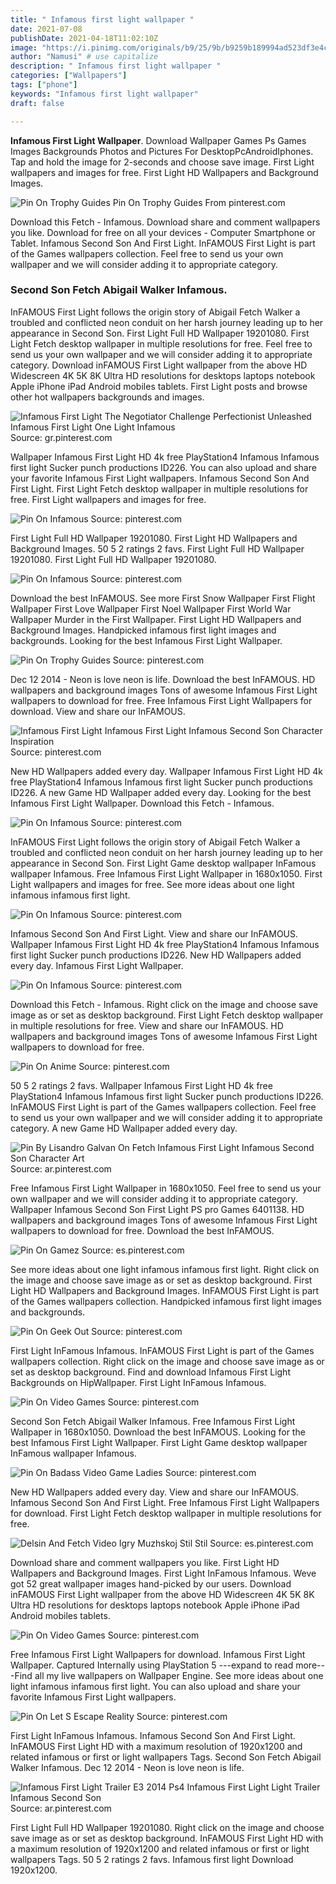 ```yaml
---
title: " Infamous first light wallpaper "
date: 2021-07-08
publishDate: 2021-04-18T11:02:10Z
image: "https://i.pinimg.com/originals/b9/25/9b/b9259b189994ad523df3e4c84a0ad79c.jpg"
author: "Namusi" # use capitalize
description: " Infamous first light wallpaper "
categories: ["Wallpapers"]
tags: ["phone"]
keywords: "Infamous first light wallpaper"
draft: false

---
```



**Infamous First Light Wallpaper**. Download Wallpaper Games Ps Games Images Backgrounds Photos and Pictures For DesktopPcAndroidIphones. Tap and hold the image for 2-seconds and choose save image. First Light wallpapers and images for free. First Light HD Wallpapers and Background Images.

![Pin On Trophy Guides](https://i.pinimg.com/originals/45/91/af/4591afcc3c9f8dfe4b13c59418db4b74.png "Pin On Trophy Guides")
Pin On Trophy Guides From pinterest.com


Download this Fetch - Infamous. Download share and comment wallpapers you like. Download for free on all your devices - Computer Smartphone or Tablet. Infamous Second Son And First Light. InFAMOUS First Light is part of the Games wallpapers collection. Feel free to send us your own wallpaper and we will consider adding it to appropriate category.

### Second Son Fetch Abigail Walker Infamous.

InFAMOUS First Light follows the origin story of Abigail Fetch Walker a troubled and conflicted neon conduit on her harsh journey leading up to her appearance in Second Son. First Light Full HD Wallpaper 19201080. First Light Fetch desktop wallpaper in multiple resolutions for free. Feel free to send us your own wallpaper and we will consider adding it to appropriate category. Download inFAMOUS First Light wallpaper from the above HD Widescreen 4K 5K 8K Ultra HD resolutions for desktops laptops notebook Apple iPhone iPad Android mobiles tablets. First Light posts and browse other hot wallpapers backgrounds and images.


![Infamous First Light The Negotiator Challenge Perfectionist Unleashed Infamous First Light One Light Infamous](https://i.pinimg.com/originals/42/8f/08/428f08816d4d8af170fbb103911c302a.jpg "Infamous First Light The Negotiator Challenge Perfectionist Unleashed Infamous First Light One Light Infamous")
Source: gr.pinterest.com

Wallpaper Infamous First Light HD 4k free PlayStation4 Infamous Infamous first light Sucker punch productions ID226. You can also upload and share your favorite Infamous First Light wallpapers. Infamous Second Son And First Light. First Light Fetch desktop wallpaper in multiple resolutions for free. First Light wallpapers and images for free.

![Pin On Infamous](https://i.pinimg.com/originals/50/64/82/506482e44942d84edbd66d22bf1bb70f.jpg "Pin On Infamous")
Source: pinterest.com

First Light Full HD Wallpaper 19201080. First Light HD Wallpapers and Background Images. 50 5 2 ratings 2 favs. First Light Full HD Wallpaper 19201080. First Light Full HD Wallpaper 19201080.

![Pin On Infamous](https://i.pinimg.com/originals/3f/c8/bb/3fc8bbdfa1f95df73c2e64063abc8353.jpg "Pin On Infamous")
Source: pinterest.com

Download the best InFAMOUS. See more First Snow Wallpaper First Flight Wallpaper First Love Wallpaper First Noel Wallpaper First World War Wallpaper Murder in the First Wallpaper. First Light HD Wallpapers and Background Images. Handpicked infamous first light images and backgrounds. Looking for the best Infamous First Light Wallpaper.

![Pin On Trophy Guides](https://i.pinimg.com/originals/45/91/af/4591afcc3c9f8dfe4b13c59418db4b74.png "Pin On Trophy Guides")
Source: pinterest.com

Dec 12 2014 - Neon is love neon is life. Download the best InFAMOUS. HD wallpapers and background images Tons of awesome Infamous First Light wallpapers to download for free. Free Infamous First Light Wallpapers for download. View and share our InFAMOUS.

![Infamous First Light Infamous First Light Infamous Second Son Character Inspiration](https://i.pinimg.com/originals/9c/51/b0/9c51b0deb248c825e76fc946c88c4086.jpg "Infamous First Light Infamous First Light Infamous Second Son Character Inspiration")
Source: pinterest.com

New HD Wallpapers added every day. Wallpaper Infamous First Light HD 4k free PlayStation4 Infamous Infamous first light Sucker punch productions ID226. A new Game HD Wallpaper added every day. Looking for the best Infamous First Light Wallpaper. Download this Fetch - Infamous.

![Pin On Infamous](https://i.pinimg.com/originals/21/74/8f/21748fece3e5271c01d535cabfc292d2.gif "Pin On Infamous")
Source: pinterest.com

InFAMOUS First Light follows the origin story of Abigail Fetch Walker a troubled and conflicted neon conduit on her harsh journey leading up to her appearance in Second Son. First Light Game desktop wallpaper InFamous wallpaper Infamous. Free Infamous First Light Wallpaper in 1680x1050. First Light wallpapers and images for free. See more ideas about one light infamous infamous first light.

![Pin On Infamous](https://i.pinimg.com/originals/19/4a/6c/194a6ccfe6bdf1862fd63d0afc234a6d.png "Pin On Infamous")
Source: pinterest.com

Infamous Second Son And First Light. View and share our InFAMOUS. Wallpaper Infamous First Light HD 4k free PlayStation4 Infamous Infamous first light Sucker punch productions ID226. New HD Wallpapers added every day. Infamous First Light Wallpaper.

![Pin On Infamous](https://i.pinimg.com/originals/b2/a5/25/b2a525b601fec99aa834dd1cefc62dce.jpg "Pin On Infamous")
Source: pinterest.com

Download this Fetch - Infamous. Right click on the image and choose save image as or set as desktop background. First Light Fetch desktop wallpaper in multiple resolutions for free. View and share our InFAMOUS. HD wallpapers and background images Tons of awesome Infamous First Light wallpapers to download for free.

![Pin On Anime](https://i.pinimg.com/236x/ff/f6/e3/fff6e3fc45eb121854516f27b6298602--infamous-first-light-infamous-second-son.jpg "Pin On Anime")
Source: pinterest.com

50 5 2 ratings 2 favs. Wallpaper Infamous First Light HD 4k free PlayStation4 Infamous Infamous first light Sucker punch productions ID226. InFAMOUS First Light is part of the Games wallpapers collection. Feel free to send us your own wallpaper and we will consider adding it to appropriate category. A new Game HD Wallpaper added every day.

![Pin By Lisandro Galvan On Fetch Infamous First Light Infamous Second Son Character Art](https://i.pinimg.com/564x/04/65/90/046590e09291e6f0d10e1589dfaf5166.jpg "Pin By Lisandro Galvan On Fetch Infamous First Light Infamous Second Son Character Art")
Source: ar.pinterest.com

Free Infamous First Light Wallpaper in 1680x1050. Feel free to send us your own wallpaper and we will consider adding it to appropriate category. Wallpaper Infamous Second Son First Light PS pro Games 6401138. HD wallpapers and background images Tons of awesome Infamous First Light wallpapers to download for free. Download the best InFAMOUS.

![Pin On Gamez](https://i.pinimg.com/originals/32/19/f5/3219f5b4bb4dfcdd1a530805107b7463.jpg "Pin On Gamez")
Source: es.pinterest.com

See more ideas about one light infamous infamous first light. Right click on the image and choose save image as or set as desktop background. First Light HD Wallpapers and Background Images. InFAMOUS First Light is part of the Games wallpapers collection. Handpicked infamous first light images and backgrounds.

![Pin On Geek Out](https://i.pinimg.com/originals/d5/c7/e3/d5c7e39de7d13324259b4d310e909134.jpg "Pin On Geek Out")
Source: pinterest.com

First Light InFamous Infamous. InFAMOUS First Light is part of the Games wallpapers collection. Right click on the image and choose save image as or set as desktop background. Find and download Infamous First Light Backgrounds on HipWallpaper. First Light InFamous Infamous.

![Pin On Video Games](https://i.pinimg.com/originals/3d/40/bf/3d40bff31c3e95891ed13d33fcdd490f.jpg "Pin On Video Games")
Source: pinterest.com

Second Son Fetch Abigail Walker Infamous. Free Infamous First Light Wallpaper in 1680x1050. Download the best InFAMOUS. Looking for the best Infamous First Light Wallpaper. First Light Game desktop wallpaper InFamous wallpaper Infamous.

![Pin On Badass Video Game Ladies](https://i.pinimg.com/originals/9b/16/98/9b169839a6b839485d630103b90fa49f.png "Pin On Badass Video Game Ladies")
Source: pinterest.com

New HD Wallpapers added every day. View and share our InFAMOUS. Infamous Second Son And First Light. Free Infamous First Light Wallpapers for download. First Light Fetch desktop wallpaper in multiple resolutions for free.

![Delsin And Fetch Video Igry Muzhskoj Stil Stil](https://i.pinimg.com/originals/13/9d/34/139d3413c230b76827523186091eab55.jpg "Delsin And Fetch Video Igry Muzhskoj Stil Stil")
Source: es.pinterest.com

Download share and comment wallpapers you like. First Light HD Wallpapers and Background Images. First Light InFamous Infamous. Weve got 52 great wallpaper images hand-picked by our users. Download inFAMOUS First Light wallpaper from the above HD Widescreen 4K 5K 8K Ultra HD resolutions for desktops laptops notebook Apple iPhone iPad Android mobiles tablets.

![Pin On Video Games](https://i.pinimg.com/originals/70/a7/28/70a728bb19e3772853afb00aeceb49c3.jpg "Pin On Video Games")
Source: pinterest.com

Free Infamous First Light Wallpapers for download. Infamous First Light Wallpaper. Captured Internally using PlayStation 5 ---expand to read more---Find all my live wallpapers on Wallpaper Engine. See more ideas about one light infamous infamous first light. You can also upload and share your favorite Infamous First Light wallpapers.

![Pin On Let S Escape Reality](https://i.pinimg.com/originals/e4/30/3e/e4303e94a51a547da98f2ef7b08cbcdb.jpg "Pin On Let S Escape Reality")
Source: pinterest.com

First Light InFamous Infamous. Infamous Second Son And First Light. InFAMOUS First Light HD with a maximum resolution of 1920x1200 and related infamous or first or light wallpapers Tags. Second Son Fetch Abigail Walker Infamous. Dec 12 2014 - Neon is love neon is life.

![Infamous First Light Trailer E3 2014 Ps4 Infamous First Light Light Trailer Infamous Second Son](https://i.pinimg.com/originals/b9/25/9b/b9259b189994ad523df3e4c84a0ad79c.jpg "Infamous First Light Trailer E3 2014 Ps4 Infamous First Light Light Trailer Infamous Second Son")
Source: ar.pinterest.com

First Light Full HD Wallpaper 19201080. Right click on the image and choose save image as or set as desktop background. InFAMOUS First Light HD with a maximum resolution of 1920x1200 and related infamous or first or light wallpapers Tags. 50 5 2 ratings 2 favs. Infamous first light Download 1920x1200.

